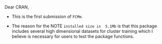 Dear CRAN,

  * This is the first submission of `FCMm`.
  
  * The reason for the NOTE `installed size is  5.1Mb` is that this package includes several high dimensional datasets for cluster training which I believe is necessary for users to test the package functions.
  